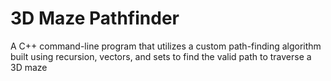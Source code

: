 # 3D Maze Pathfinder
A C++ command-line program that utilizes a custom path-finding algorithm built using recursion, vectors, and sets to find the valid path to traverse a 3D maze
